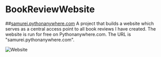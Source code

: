 # BookReviewWebsite
##[samurei.pythonanywhere.com](samurei.pythonanywhere.com)
A project that builds a website which serves as a central access point to all book reviews I have created.
The website is run for free on Pythonanywhere.com.
The URL is "samurei.pythonanywhere.com". 

![Website](https://user-images.githubusercontent.com/63969438/223215219-8257f99e-1233-4d0f-a276-feaaa6a7cf51.PNG)

